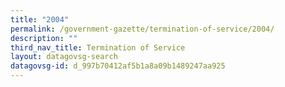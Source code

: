 ```yaml
---
title: "2004"
permalink: /government-gazette/termination-of-service/2004/
description: ""
third_nav_title: Termination of Service
layout: datagovsg-search
datagovsg-id: d_997b70412af5b1a8a09b1489247aa925
---
```

